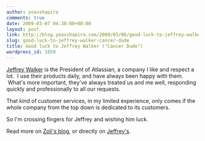 ```yaml
---
author: yoavshapira
comments: true
date: 2009-03-07 04:30:00+00:00
layout: post
link: http://blog.yoavshapira.com/2009/03/06/good-luck-to-jeffrey-walker-cancer-dude/
slug: good-luck-to-jeffrey-walker-cancer-dude
title: Good luck to Jeffrey Walker ("Cancer Dude")
wordpress_id: 1859
---
```


[Jeffrey Walker](http://radiowalker.wordpress.com/2007/08/27/cancer-20-the-killer-app/) is the President of Atlassian, a company I like and respect a lot.  I use their products daily, and have always been happy with them.  What's more important, they've always treated us and me well, responding quickly and professionally to all our requests.

  


That kind of customer services, in my limited experience, only comes if the whole company from the top down is dedicated to its customers.

  


So I'm crossing fingers for Jeffrey and wishing him luck.

  


Read more on [Zoli](http://www.zoliblog.com/2009/03/05/cancer-dude-will-win-again/)['s blog](http://www.zoliblog.com/2009/03/05/cancer-dude-will-win-again/), or directly on [Jeffrey's](http://radiowalker.wordpress.com/2007/08/27/cancer-20-the-killer-app/).

  

